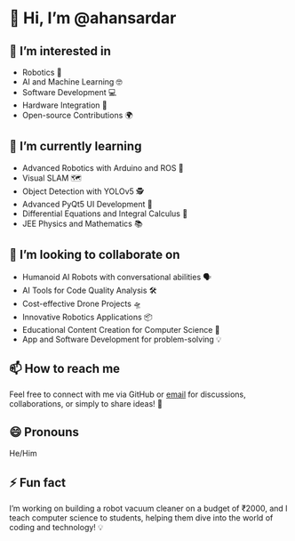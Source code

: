 # 👋 Hi, I’m @ahansardar

## 👀 I’m interested in
- Robotics 🤖
- AI and Machine Learning 🤓
- Software Development 💻
- Hardware Integration 🔧
- Open-source Contributions 🌍

## 🌱 I’m currently learning
- Advanced Robotics with Arduino and ROS 🤖
- Visual SLAM 🗺️
- Object Detection with YOLOv5 🕵️
- Advanced PyQt5 UI Development 🎨
- Differential Equations and Integral Calculus 📐
- JEE Physics and Mathematics 📚

## 💞️ I’m looking to collaborate on
- Humanoid AI Robots with conversational abilities 🗣️
- AI Tools for Code Quality Analysis 🛠️
- Cost-effective Drone Projects 🛸
- Innovative Robotics Applications 📦
- Educational Content Creation for Computer Science 📖
- App and Software Development for problem-solving 💡

## 📫 How to reach me
Feel free to connect with me via GitHub or [email](mailto:ahansardarvis@gmail.com) for discussions, collaborations, or simply to share ideas! 🚀

## 😄 Pronouns
He/Him

## ⚡ Fun fact
I’m working on building a robot vacuum cleaner on a budget of ₹2000, and I teach computer science to students, helping them dive into the world of coding and technology! 💡

<!---
ahansardar/ahansardar is a ✨ special ✨ repository because its `README.md` (this file) appears on your GitHub profile.
You can click the Preview link to take a look at your changes.
--->

